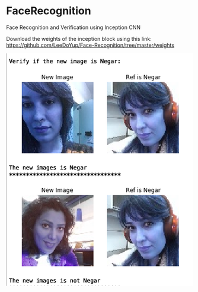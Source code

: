 # FaceRecognition
Face Recognition and Verification using Inception CNN 

Download the weights of the inception block using this link:
https://github.com/LeeDoYup/Face-Recognition/tree/master/weights


![Test Image 1](output.png)
